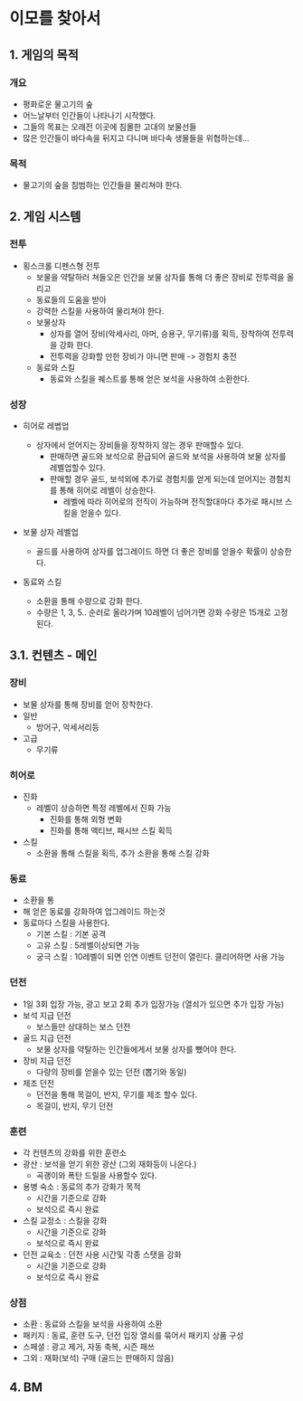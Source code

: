 # 이모를 찾아서
## 1. 게임의 목적
### 개요
- 평화로운 물고기의 숲
- 어느날부터 인간들이 나타나기 시작했다.
- 그들의 목표는 오래전 이곳에 침몰한 고대의 보물선들
- 많은 인간들이 바다속을 뒤지고 다니며 바다속 생물들을 위협하는데...
### 목적
- 물고기의 숲을 침범하는 인간들을 물리쳐야 한다. 

## 2. 게임 시스템
### 전투
- 횡스크롤 디펜스형 전투
  - 보물을 약탈하러 쳐들오은 인간을 보물 상자를 통해 더 좋은 장비로 전투력을 올리고
  - 동료들의 도움을 받아
  - 강력한 스킬을 사용하여 물리쳐야 한다. 
  - 보물상자
    - 상자를 열어 장비(악세사리, 아머, 승용구, 무기류)를 획득, 장착하여 전투력을 강화 한다.
    - 전투력을 강화할 만한 장비가 아니면 판매 -> 경험치 충전  
  - 동료와 스킬
    - 동료와 스킬을 퀘스트를 통해 얻은 보석을 사용하여 소환한다.  
### 성장
- 히어로 레벱업
  - 상자에서 얻어지는 장비들을 장착하지 않는 경우 판매할수 있다.
    - 판매하면 골드와 보석으로 환급되어 골드와 보석을 사용하여 보물 상자를 레벨업할수 있다.
    - 판매할 경우 골드, 보석외에 추가로 경험치를 얻게 되는데 얻어지는 경험치를 통해 히어로 레벨이 상승한다.
      - 레벨에 따라 히어로의 전직이 가능하며 전직할대마다 추가로 패시브 스킬을 얻을수 있다.    

- 보물 상자 레벨업
  - 골드를 사용하여 상자를 업그레이드 하면 더 좋은 장비를 얻을수 확률이 상승한다.
- 동료와 스킬
  - 소환을 통해 수량으로 강화 한다.
  - 수량은 1, 3, 5.. 순러로 올라가며 10레벨이 넘어가면 강화 수량은 15개로 고정된다.   

## 3.1. 컨텐츠 - 메인
### 장비 
- 보물 상자를 통해 장비를 얻어 장착한다.
- 일반
  - 방어구, 악세서리등 
- 고급
  - 무기류 

### 히어로
- 진화
  - 레벨이 상승하면 특정 레벨에서 진화 가능
    - 진화를 통해 외형 변화
    - 진화를 통해 액티브, 패시브 스킬 획득
 - 스킬
   - 소환을 통해 스킬을 획득, 추가 소환을 통해 스킬 강화     
### 동료
- 소환을 통
-   해 얻은 동료를 강화하여 업그레이드 하는것
- 동료마다 스킬을 사용한다.
  - 기본 스킬 : 기본 공격
  - 고유 스킬 : 5레벨이상되면 가능
  - 궁극 스킬 : 10레벨이 되면 인연 이벤트 던전이 열린다. 클리어하면 사용 가능 
### 던전
- 1일 3회 입장 가능, 광고 보고 2회 추가 입장가능 (열쇠가 있으면 추가 입장 가능)  
- 보석 지급 던전
  - 보스들만 상대하는 보스 던전  
- 골드 지급 던전
  - 보물 상자를 약탈하는 인간들에게서 보물 상자를 뺐어야 한다. 
- 장비 지급 던전
  - 다량의 장비를 얻을수 있는 던전 (뽑기와 동일) 
- 제조 던전
  - 던전을 통해 목걸이, 반지, 무기를 제조 할수 있다. 
  - 목걸이, 반지, 무기 던전 
### 훈련
- 각 컨텐츠의 강화를 위한 훈련소
- 광산 : 보석을 얻기 위한 광산 (그외 재화등이 나온다.)
  - 곡괭이와 폭탄 드릴을 사용할수 있다.  
- 용병 숙소 : 동료의 추가 강화가 목적
  - 시간을 기준으로 강화
  - 보석으로 즉시 완료 
- 스킬 교정소 : 스킬을 강화
  - 시간을 기준으로 강화
  - 보석으로 즉시 완료 
- 던전 교육소 : 던전 사용 시간및 각종 스탯을 강화
  - 시간을 기준으로 강화
  - 보석으로 즉시 완료 

### 상점
- 소환 : 동료와 스킬을 보석을 사용하여 소환
- 패키지 : 동료, 훈련 도구, 던전 입장 열쇠를 묶어서 패키지 상품 구성
- 스페셜 : 광고 제거, 자동 축복, 시즌 패쓰
- 그외 : 재화(보석) 구매 (골드는 판매하지 않음) 


## 4. BM
